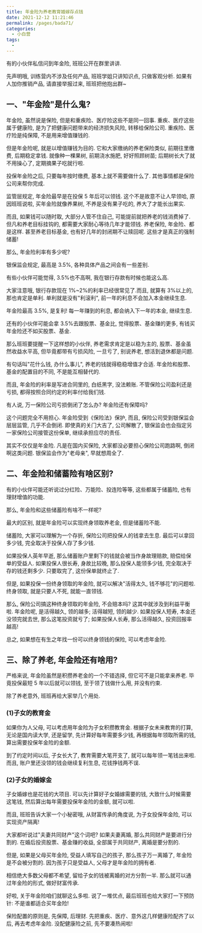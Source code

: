 ```yaml
---
title: 年金险为养老教育婚嫁存点钱
date: 2021-12-12 11:21:46
permalink: /pages/bada71/
categories:
  - 小白营
tags:
  -
---
```


有的⼩伙伴私信问到年⾦险, 班班公开在群⾥讲讲.

先声明哦, 训练营内不涉及任何产品, 班班学姐只讲知识点, 只做客观分析. 如果有⼈加你推销产品, 请直接举报过来, 班班把他抱出群~

## ⼀、"年⾦险"是什么⻤?

年⾦险, 虽然说是保险, 但是和重疾险、医疗险这些不是同⼀回事. 重疾、医疗这些属于健康险, 是为了把健康问题带来的经济损失⻛险, 转移给保险公司. 重疾险、医疗险是纯保障, 不是⽤来增值赚钱的.

但是年⾦险呢, 就是以增值赚钱为⽬的. 它和⼤家缴纳的养⽼保险类似, 前期往⾥缴费, 后期稳定拿钱. 就像种⼀棵果树, 前期浇⽔施肥, 好好照顾树苗; 后期树⻓⼤了就不⽤操⼼了, 定期摘果⼦吃就⾏啦.

投保年⾦险之后, 只要每年按时缴费, 基本上就不需要做什么了. 其他事情都是保险公司来帮你完成.

监管层规定, 年⾦险最早是在投保 5 年后可以领钱. 这个不是故意不让⼈早领哈, 原因班班说啦, 买年⾦险就像养果树, 不养是没有果⼦吃的, 养⼤了才能⻓出果实.

⽽且, 如果钱可以随时取, ⼤部分⼈管不住⾃⼰, 可能提前就把养⽼的钱消费掉了. 但凡和养⽼⽬标挂钩的, 都需要⼤家耐⼼等待⼏年才能领钱. 养⽼保险, 年⾦险、都是这样. 甚⾄养⽼⽬标基⾦, 也有好⼏年的封闭期不让赎回呢. 这些才是真正的强制储蓄!

那么, 年⾦险利率有多少呢?

银保监会规定, 最⾼是 3.5%, 各种具体产品之间会有⼀些差别.

有些⼩伙伴可能觉得, 3.5%也不⾼啊, 我在银⾏存款有时候也能这么⾼.

⼤家注意哦, 银⾏存款现在 1%~2%的利率已经很常⻅了.⽽且, 就算有 3%以上的, 那也肯定是单利. 单利就是没有"利滚利", 前⼀年的利息不会加⼊本⾦继续⽣息.

年⾦险最⾼ 3.5%, 是复利! 每⼀年赚到的利息, 都会纳⼊下⼀年的本⾦, 继续⽣息.

还有的⼩伙伴可能会拿 3.5%去跟股票、基⾦⽐, 觉得股票、基⾦赚的更多, 有钱买年⾦险还不如买股票、基⾦.

那么班班要提醒⼀下这样想的⼩伙伴, 养⽼需求肯定是以稳为主的, 股票、基⾦虽然收益⽔平⾼, 但毕竟都带有亏损⻛险, ⼀旦亏了, 别说养⽼, 想活到退休都是问题.

有句话叫"花什么钱, 办什么事⼉", 养⽼的钱就得稳稳增值才合适. 年⾦险和股票、基⾦的配置⽬的不同, 不是能互相替代的.

⽽且, 年⾦险的利率是写进合同⾥的, ⽩纸⿊字, 没法赖账. 不管保险公司盈利还是亏损, 都得按照合同约定的利率付给我们钱.

有⼈说, 万⼀保险公司亏损倒闭了怎么办? 年⾦险还有保障吗?

这个问题完全不⽤担⼼. 年⾦险受到《保险法》保护, ⽽且, 保险公司受到银保监会层层监管, ⼏乎不会倒闭. 即使真的关⻔⼤吉了, 公司解散了, 银保监会也会指定另⼀家保险公司接管这份保单, 继续承担应尽的责任.

其实不仅仅是年⾦险. 凡是在国内买保险, ⼤家都没必要担⼼保险公司跑路啊, 倒闭啊这类问题. 银保监会作为"⽼⺟亲", 早就想周全了.

## ⼆、年⾦险和储蓄险有啥区别?

有的⼩伙伴可能还听说过分红险、万能险、投连险等等, 这些都属于储蓄险, 也有理财增值的功能.

那么, 年⾦险和这些储蓄险有啥不⼀样呢?

最⼤的区别, 就是年⾦险可以实现终身领取养⽼⾦, 但是储蓄险不能.

储蓄险, ⼤家可以理解为⼀个存折, 保险公司把投保⼈的钱拿去⽣息. 最后可以拿回多少钱, 完全取决于投保⼈存了多少钱.

如果投保⼈英年早逝, 那么储蓄账户⾥剩下的钱就会被当作身故理赔款, 赔偿给保单的受益⼈. 如果投保⼈很⻓寿, 身故⽐较晚, 那么投保⼈能领多少钱, 完全取决于存的钱还剩多少. 只要取完了, 这份保单就终⽌了.

但是, 如果投保⼀份终身领取的年⾦险, 就可以解决"活得太久, 钱不够花"的问题啦. 终身领取, 就是只要⼈不死, 就能⼀直领钱.

那么, 保险公司搞这种终身领取的年⾦险, 不会赔本吗? 这其中就涉及到利益平衡啦. 年⾦险呢, 是活得越久, 领的越多; 活得越短, 领的越少. 如果投保⼈短寿, 本⾦还没领完就去世, 那么这笔投资就亏了; 如果投保⼈⻓寿, 那么活得越久, 投资回报率越⾼!

总之, 如果想在有⽣之年找⼀份可以终身领钱的保险, 可以考虑年⾦险.

## 三、除了养⽼, 年⾦险还有啥⽤?

严格来说, 年⾦险虽然是积攒养⽼⾦的⼀个不错选择, 但它可不是只能拿来养⽼. 毕竟投保最短 5 年以后就可以领钱, ⾄于领了钱做什么⽤, 并没有约束.

除了养⽼意外, 班班再给⼤家举⼏个⽤处.

### (1)⼦⼥的教育⾦

如果你为⼈⽗⺟, 可以考虑⽤年⾦险为⼦⼥积攒教育⾦. 根据⼦⼥未来教育的打算, ⽆论是国内读⼤学, 还是留学, 先计算好每年需要多少钱, 再根据每年领取所需的钱, 算出需要投保年⾦险的⾦额.

到了约定时间以后, ⼦⼥⻓⼤了, 教育需要⼤笔开⽀了, 就可以每年领⼀笔钱出来啦.⽽且, 账户⾥还没领的钱会继续复利⽣息, 花钱挣钱两不误.

### (2)⼦⼥的婚嫁⾦

⼦⼥婚嫁也是花钱的⼤项⽬. 可以先计算好⼦⼥婚嫁需要的钱, ⼤致什么时候需要这笔钱, 然后算出每年需要投保年⾦险的⾦额, 就可以啦.

⽽且, 班班告诉⼤家⼀个⼩秘密哦, 从财富传承的⻆度说, 为⼦⼥投保年⾦险, 可以实现资产隔离!

⼤家都听说过"夫妻共同财产"这个词吧? 如果夫妻离婚, 那么共同财产是要进⾏分割的. 在婚后投资股票、基⾦赚的收益, 全部属于共同财产, 离婚是要分割的.

但是, 如果是⽗⺟买年⾦险, 受益⼈填写⾃⼰的孩⼦, 那么孩⼦万⼀离婚了, 年⾦险是不会被分割的. 因为孩⼦只是受益⼈, ⽗⺟才是年⾦险的拥有者.

相信绝⼤多数⽗⺟都不希望, 留给⼦⼥的钱被离婚的对⽅分割⼀半. 那么就可以通过年⾦险的形式, 做好财富传承.

好啦, 关于年⾦险咱们就聊这么多啦. 说了⼀堆优点, 最后班班也给⼤家打⼀下预防针: 不是谁都适合买年⾦险!

保险配置的原则是, 先保障, 后理财. 先把重疾、医疗、意外这⼏样健康险配⻬了以后, 再去考虑年⾦险. 没配健康险之前, 先不要凑热闹啦!

